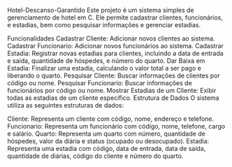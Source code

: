Hotel-Descanso-Garantido
Este projeto é um sistema simples de gerenciamento de hotel em C. Ele permite cadastrar clientes, funcionários, e estadias, bem como pesquisar informações e gerenciar estadias.

Funcionalidades Cadastrar Cliente: Adicionar novos clientes ao sistema. Cadastrar Funcionario: Adicionar novos funcionários ao sistema. Cadastrar Estadia: Registrar novas estadias para clientes, incluindo a data de entrada e saída, quantidade de hóspedes, e número do quarto. Dar Baixa em Estadia: Finalizar uma estadia, calculando o valor total a ser pago e liberando o quarto. Pesquisar Cliente: Buscar informações de clientes por código ou nome. Pesquisar Funcionario: Buscar informações de funcionários por código ou nome. Mostrar Estadias de um Cliente: Exibir todas as estadias de um cliente específico. Estrutura de Dados O sistema utiliza as seguintes estruturas de dados:

Cliente: Representa um cliente com código, nome, endereço e telefone. Funcionario: Representa um funcionário com código, nome, telefone, cargo e salário. Quarto: Representa um quarto com número, quantidade de hóspedes, valor da diária e status (ocupado ou desocupado). Estadia: Representa uma estadia com código, data de entrada, data de saída, quantidade de diárias, código do cliente e número do quarto.
